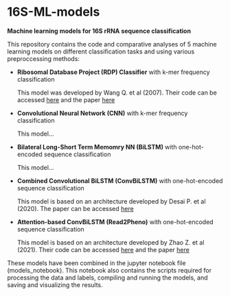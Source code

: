 # 16S-ML-models
**Machine learning models for 16S rRNA sequence classification**

This repository contains the code and comparative analyses of 5 machine learning models on different classification tasks and using various preproccessing methods:
- **Ribosomal Database Project (RDP) Classifier** with k-mer frequency classification

    This model was developed by Wang Q. et al (2007).
    Their code can be accessed [here](https://github.com/rdpstaff/classifier 'RDP Classifier code') and the paper [here](https://doi.org/10.1128/AEM.00062-07 'RDP Classifier paper')
    
- **Convolutional Neural Network (CNN)** with k-mer frequency classification

    This model...
    
- **Bilateral Long-Short Term Memomry NN (BiLSTM)** with one-hot-encoded sequence classification
    
    This model...
    
- **Combined Convolutional BiLSTM (ConvBiLSTM)** with one-hot-encoded sequence classification
    
    This model is based on an architecture developed by Desai P. et al (2020). 
    The paper can be accessed [here](https://doi.org/10.1007/978-3-030-57821-3_25 'ConvBiLSTM paper')
    
- **Attention-based ConvBiLSTM (Read2Pheno)** with one-hot-encoded sequence classification
    
    This model is based on an architecture developed by Zhao Z. et al (2021). 
    Their code can be accessed [here](https://github.com/z2e2/seq2att 'Read2Pheno code') and the paper [here](https://doi.org/10.1371/journal.pcbi.1009345 'Read2Pheno paper')


These models have been combined in the jupyter notebook file (models_notebook). This notebook also contains the scripts required for processing the data and labels, compiling and running the models, and saving and visualizing the results.
